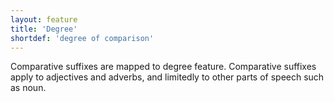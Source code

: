 ```yaml
---
layout: feature
title: 'Degree'
shortdef: 'degree of comparison'
---
```


Comparative suffixes are mapped to degree feature. Comparative suffixes apply
to adjectives and adverbs, and limitedly to other parts of speech such as noun.
